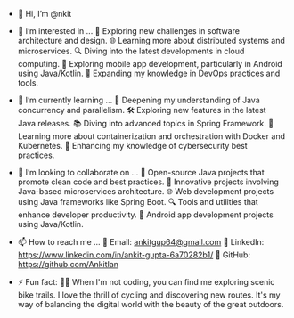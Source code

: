 - 👋 Hi, I’m @nkit
  
- 👀 I’m interested in ...
      🚀 Exploring new challenges in software architecture and design.
      🌐 Learning more about distributed systems and microservices.
      🔍 Diving into the latest developments in cloud computing.
      📱 Exploring mobile app development, particularly in Android using Java/Kotlin.
      🌱 Expanding my knowledge in DevOps practices and tools.
  
- 🌱 I’m currently learning ...
      🔧 Deepening my understanding of Java concurrency and parallelism.
      🛠 Exploring new features in the latest Java releases.
      📚 Diving into advanced topics in Spring Framework.
      🚀 Learning more about containerization and orchestration with Docker and Kubernetes.
      🔐 Enhancing my knowledge of cybersecurity best practices.
  
- 💞️ I’m looking to collaborate on ...
      🤝 Open-source Java projects that promote clean code and best practices.
      🚀 Innovative projects involving Java-based microservices architecture.
      🌐 Web development projects using Java frameworks like Spring Boot.
      🔍 Tools and utilities that enhance developer productivity.
      📱 Android app development projects using Java/Kotlin.
  
- 📫 How to reach me ...
      📧 Email: ankitgup64@gmail.com
      🔗 LinkedIn: https://www.linkedin.com/in/ankit-gupta-6a70282b1/
      📱 GitHub: https://github.com/AnkitIan

- ⚡ Fun fact: 🚴‍♂️ When I'm not coding, you can find me exploring scenic bike trails. I love the thrill of cycling and discovering new routes. It's my way of balancing the digital world with the beauty of the great outdoors.

<!---
AnkitIan/AnkitIan is a ✨ special ✨ repository because its `README.md` (this file) appears on your GitHub profile.
You can click the Preview link to take a look at your changes.
--->
